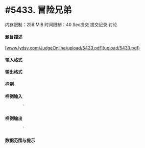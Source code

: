 
# #5433. 冒险兄弟
内存限制：256 MiB 时间限制：40 Sec提交 提交记录 讨论
#### 题目描述
[www.lydsy.com/JudgeOnline/upload/5433.pdf](upload/5433.pdf)

#### 输入格式

#### 输出格式

#### 样例

#### 样例输入

			`
#### 样例输出

			`
#### 数据范围与提示

